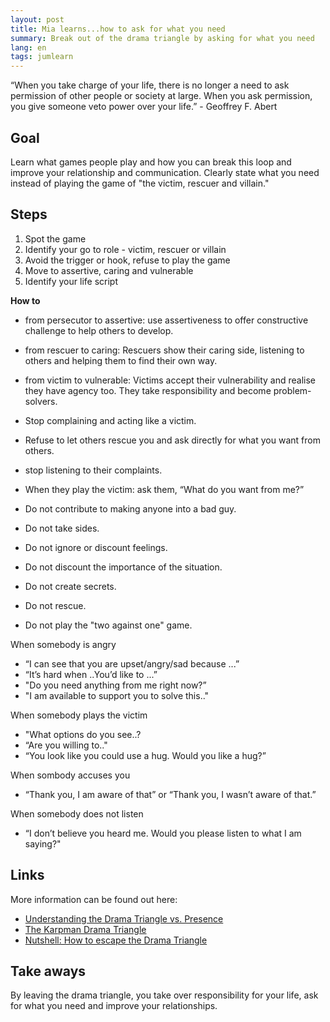 ```yaml
---
layout: post
title: Mia learns...how to ask for what you need
summary: Break out of the drama triangle by asking for what you need
lang: en
tags: jumlearn
---
```


<div class="message">
“When you take charge of your life, there is no longer a need to ask permission of other people or society at large. When you ask permission, you give someone veto power over your life.” - Geoffrey F. Abert
</div>

## Goal
Learn what games people play and how you can break this loop and improve your relationship and communication.
Clearly state what you need instead of playing the game of "the victim, rescuer and villain."

## Steps

1. Spot the game
2. Identify your go to role - victim, rescuer or villain
3. Avoid the trigger or hook, refuse to play the game
4. Move to assertive, caring and vulnerable 
5. Identify your life script

**How to**
- from persecutor to assertive: use assertiveness to offer constructive challenge to help others to develop. 

- from rescuer to caring: Rescuers show their caring side, listening to others and helping them to find their own way. 

- from victim to vulnerable: Victims accept their vulnerability and realise they have agency too. They take responsibility and become problem-solvers. 


- Stop complaining and acting like a victim. 
- Refuse to let others rescue you and ask directly for what you want from others. 
- stop listening to their complaints. 
- When they play the victim: ask them, “What do you want from me?”
- Do not contribute to making anyone into a bad guy.
- Do not take sides.
- Do not ignore or discount feelings.
- Do not discount the importance of the situation.
- Do not create secrets.
- Do not rescue.
- Do not play the "two against one" game.

When somebody is angry
- “I can see that you are upset/angry/sad because ...” 
- “It’s hard when ..You’d like to ...”
- "Do you need anything from me right now?”
- "I am available to support you to solve this.."

When somebody plays the victim
- "What options do you see..?
- “Are you willing to.."
- “You look like you could use a hug. Would you like a hug?”

When sombody accuses you
- “Thank you, I am aware of that” or “Thank you, I wasn’t aware of that.”

When somebody does not listen
- “I don’t believe you heard me. Would you please listen to what I am saying?"

## Links

More information can be found out here:

* [Understanding the Drama Triangle vs. Presence](https://youtu.be/ovrVv_RlCMw)
* [The Karpman Drama Triangle ](https://youtu.be/r0b5oCWSBqU)
* [Nutshell: How to escape the Drama Triangle](https://www.changeboard.com/article-details/17186/nutshell-how-to-escape-the-drama-triangle/)


## Take aways
By leaving the drama triangle, you take over responsibility for your life, ask for what you need and improve your relationships.

